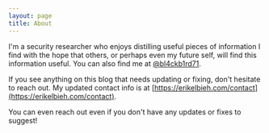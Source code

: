 ```yaml
---
layout: page
title: About
---
```


I'm a security researcher who enjoys distilling useful pieces of information I find with the hope that others, or perhaps even my future self, will find this information useful. You can also find me at [@bl4ckb1rd71](https://twitter.com/bl4ckb1rd71).

If you see anything on this blog that needs updating or fixing, don't hesitate to reach out. My updated contact info is at [https://erikelbieh.com/contact](https://erikelbieh.com/contact).

You can even reach out even if you don't have any updates or fixes to suggest!

